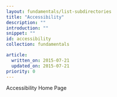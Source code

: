 ```yaml
---
layout: fundamentals/list-subdirectories
title: "Accessibility"
description: ""
introduction: ""
snippet: ""
id: accessibility
collection: fundamentals

article:
  written_on: 2015-07-21
  updated_on: 2015-07-21
priority: 0
---
```


Accessibility Home Page
